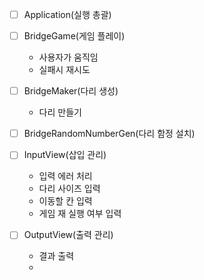 - [ ] Application(실행 총괄)

- [ ] BridgeGame(게임 플레이)
   - 사용자가 움직임
   - 실패시 재시도
- [ ] BridgeMaker(다리 생성)
    - 다리 만들기
- [ ] BridgeRandomNumberGen(다리 함정 설치)

- [ ] InputView(삽입 관리)

    - 입력 에러 처리
    - 다리 사이즈 입력
    - 이동할 칸 입력
    - 게임 재 실행 여부 입력
- [ ] OutputView(출력 관리)
    - 결과 출력
    - 


 